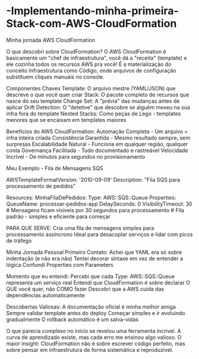 # -Implementando-minha-primeira-Stack-com-AWS-CloudFormation
Minha jornada AWS CloudFormation

O que descobri sobre CloudFormation?
O AWS CloudFormation é basicamente um "chef de infraestrutura", você dá a "receita" (template) e ele cozinha todos os recursos AWS pra você! É a materialização do conceito Infraestrutura como Código, onde arquivos de configuração substituem cliques manuais no console.

Componentes Chaves
Template: O arquivo mestre (YAML/JSON) que descreve o que você quer criar
Stack: O pacote completo de recursos que nasce do seu template
Change Set: A "prévia" das mudanças antes de aplicar
Drift Detection: O "detetive" que descobre se alguém mexeu na sua infra fora do template
Nested Stacks: Como peças de Lego - templates menores que se encaixam em templates maiores

 Benefícios do AWS CloudFormation:
 Automação Completa - Um arquivo = infra inteira criada
 Consistência Garantida - Mesmo resultado sempre, sem surpresas
 Escalabilidade Natural - Funciona em qualquer região, qualquer conta
 Governança Facilitada - Tudo documentado e rastreável
 Velocidade Incrível - De minutos para segundos no provisionamento

 Meu Exemplo - Fila de Mensagens SQS
 
AWSTemplateFormatVersion: '2010-09-09'
Description: "Fila SQS para processamento de pedidos"

Resources:
  MinhaFilaDePedidos:
    Type: AWS::SQS::Queue
    Properties:
      QueueName: processar-pedidos-app
      DelaySeconds: 0
      VisibilityTimeout: 30
      #  Mensagens ficam visíveis por 30 segundos para processamento
      #  Fila padrão - simples e eficiente para começar
      
  PARA QUE SERVE:
Cria uma fila de mensagens simples para processamento assíncrono
Ideal para desacoplar serviços e lidar com picos de tráfego

 Minha Jornada Pessoal
Primeiro Contato:
Achei que YAML era só sobre indentação (e não era não)
Tentei decorar sintaxe em vez de entender a lógica
Confundi Properties com Parameters

Momento que eu entendi:
Percebi que cada Type: AWS::SQS::Queue representa um serviço real
Entendi que CloudFormation é sobre declarar O QUE você quer, não COMO fazer
Descobri que a AWS cuida das dependências automaticamente

Descobertas Valiosas:
A documentação oficial é minha melhor amiga
Sempre validar template antes do deploy
Começar simples e ir evoluindo gradualmente
O rollback automático é um salva-vidas

O que parecia complexo no início se revelou uma ferramenta incrivel. A curva de aprendizado existe, mas cada erro me ensinou algo valioso.
O maior insight: CloudFormation não é sobre escrever código perfeito, mas sobre pensar em infraestrutura de forma sistemática e reproduzível.

